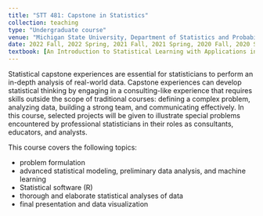 ```yaml
---
title: "STT 481: Capstone in Statistics"
collection: teaching
type: "Undergraduate course"
venue: "Michigan State University, Department of Statistics and Probability"
date: 2022 Fall, 2022 Spring, 2021 Fall, 2021 Spring, 2020 Fall, 2020 Spring, 2019 Fall, 2019 Spring, 2018 Fall
textbook: [An Introduction to Statistical Learning with Applications in R](https://www.statlearning.com/)
---
```


Statistical capstone experiences are essential for statisticians to perform an in-depth analysis of real-world data. Capstone experiences can develop statistical thinking by engaging in a consulting-like experience that requires skills outside the scope of traditional courses: defining a complex problem, analyzing data, building a strong team, and communicating effectively. In this course, selected projects will be given to illustrate special problems encountered by professional statisticians in their roles as consultants, educators, and analysts.

This course covers the following topics:
* problem formulation
* advanced statistical modeling, preliminary data analysis, and machine learning
* Statistical software (R)
* thorough and elaborate statistical analyses of data
* final presentation and data visualization


